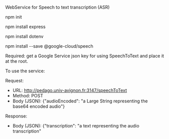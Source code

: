 WebService for Speech to text transcription (ASR)

npm init

npm install express

npm install dotenv

npm install --save @google-cloud/speech

Required: get a Google Service json key for using SpeechToText and place it at the root.

To use the service:

Request:
- URL: http://pedago.univ-avignon.fr:3147/speechToText
- Method: POST
- Body (JSON):
{"audioEncoded": "a Large String representing the base64 encoded audio"}

Response:
- Body (JSON):
{"transcription": "a text representing the audio transcription"